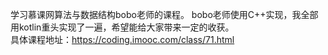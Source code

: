 学习慕课网算法与数据结构bobo老师的课程。
bobo老师使用C++实现，我全部用kotlin重头实现了一遍，希望能给大家带来一定的收获。
<br/>具体课程地址：https://coding.imooc.com/class/71.html